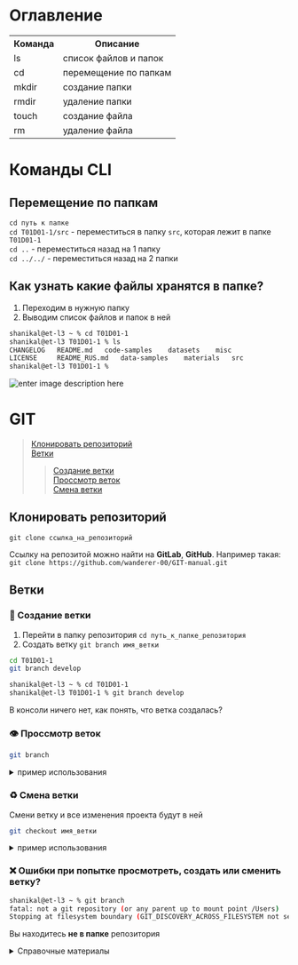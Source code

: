 # Оглавление
<table>
    <tr>
        <th>Команда</th>
        <th>Описание</th>
    </tr>
    <tr>
        <td>ls</td>
        <td>список файлов и папок</td>
    </tr>
    <tr>
        <td>cd</td>
        <td>перемещение по папкам</td>
    </tr>
    <tr>
        <td>mkdir</td>
        <td>создание папки</td>
    </tr>
    <tr>
        <td>rmdir</td>
        <td>удаление папки</td>
    </tr>
    <tr>
        <td>touch</td>
        <td>создание файла</td>
    </tr>
    <tr>
        <td>rm</td>
        <td>удаление файла</td>
    </tr>
</table>



# Команды CLI
## Перемещение по папкам 
`cd путь к папке`<br>
`cd T01D01-1/src` - переместиться в папку `src`, которая лежит в папке `T01D01-1`<br>
`cd ..` - переместиться назад на 1 папку<br>
`cd ../../` - переместиться назад на 2 папки<br>

## Как узнать какие файлы хранятся в папке?
 1. Переходим в нужную папку
 2. Выводим список файлов и папок в ней

```bash
shanikal@et-l3 ~ % cd T01D01-1         
shanikal@et-l3 T01D01-1 % ls
CHANGELOG	README.md	code-samples	datasets	misc
LICENSE		README_RUS.md	data-samples	materials	src
shanikal@et-l3 T01D01-1 %
```

![enter image description here](https://macmaniac.ru/content/uploads/ls.jpg)

# GIT
> <a href="#clone-rep">Клонировать репозиторий</a><br>
> <a href="#branch">Ветки</a>
>> <a href="#branch-creating">Создание ветки</a><br>
>> <a href="branch-watch">Проссмотр веток</a><br>
>> <a href="#">Смена ветки</a><br>
<a href="#"></a>
<a href="#"></a>
<a href="#"></a>
<a href="#"></a>
<a href="#"></a>

## <a id="clone-rep">Клонировать репозиторий</a>
`git clone ссылка_на_репозиторий`

Ссылку на репозитой можно найти на **GitLab**, **GitHub**. Например такая:<br>
`git clone https://github.com/wanderer-00/GIT-manual.git`

## <a id="branch">Ветки</a>
### <a id="branch-creating">🧩 Создание ветки</a>
1. Перейти в папку репозитория `cd путь_к_папке_репозитория`
2. Создать ветку `git branch имя_ветки`

```bash
cd T01D01-1
git branch develop
```
```bash
shanikal@et-l3 ~ % cd T01D01-1 
shanikal@et-l3 T01D01-1 % git branch develop
```
В консоли ничего нет, как понять, что ветка создалась?
### 👁️ Проссмотр веток
```bash
git branch
```

<details>
  <summary>пример использования</summary>

```bash
shanikal@et-l3 T01D01-1 % git branch
  develop
* master
```
В репозитории 2 ветки: `develop` и `master`<br>
При этом главной выбрана ветка `master` (отмечена звездочкой)
</details>

### ♻️ Смена ветки
Смени ветку и все изменения проекта будут в ней
```bash
git checkout имя_ветки
```
<details>
  <summary>пример использования</summary>
 
```bash
shanikal@et-l3 T01D01-1 % git checkout develop
M	src/ai_door_management_module.sh
M	src/ai_initial_module.sh
M	src/ai_module_2.sh
M	src/important_data_for_ai_module_2.txt
Switched to branch 'develop'
shanikal@et-l3 T01D01-1 % git branch
* develop
  master
```
</details>

### &#10060; Ошибки при попытке просмотреть, создать или сменить ветку?
```bash
shanikal@et-l3 ~ % git branch
fatal: not a git repository (or any parent up to mount point /Users)
Stopping at filesystem boundary (GIT_DISCOVERY_ACROSS_FILESYSTEM not set).
```
Вы находитесь <b>не в папке</b> репозитория

<details>
  <summary>Справочные материалы</summary>
<a href='https://gist.github.com/Jekins/2bf2d0638163f1294637'>Инструкция по MarkDown</a>
</details>
